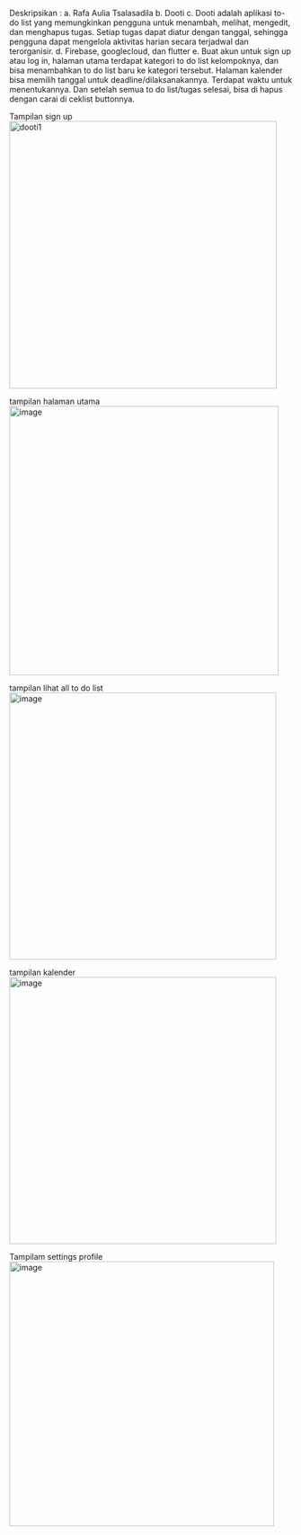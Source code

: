 Deskripsikan : 
a. Rafa Aulia Tsalasadila 
b. Dooti
c. Dooti adalah aplikasi to-do list yang memungkinkan pengguna untuk menambah, melihat, mengedit, dan menghapus tugas. Setiap tugas dapat diatur dengan tanggal, sehingga pengguna dapat mengelola aktivitas harian secara terjadwal dan terorganisir.
d. Firebase, googlecloud, dan flutter
e. Buat akun untuk sign up atau log in, halaman utama terdapat kategori to do list kelompoknya, dan bisa menambahkan to do list baru ke kategori tersebut. Halaman kalender bisa memilih tanggal untuk deadline/dilaksanakannya. Terdapat waktu untuk menentukannya. Dan setelah semua to do list/tugas selesai, bisa di hapus dengan carai di ceklist buttonnya.



Tampilan sign up 
<img width="476" alt="dooti1" src="https://github.com/user-attachments/assets/0f7debb4-e49e-426b-b10a-372cdb7f7aaa" />

tampilan halaman utama
<img width="479" alt="image" src="https://github.com/user-attachments/assets/c404f33f-a422-4f45-961b-038c65aa6d3d" />

tampilan lihat all to do list
<img width="475" alt="image" src="https://github.com/user-attachments/assets/662c3fcb-b5d9-4fe4-8423-e8917dc161a9" />

tampilan kalender
<img width="475" alt="image" src="https://github.com/user-attachments/assets/f9cc9446-2fb5-43c7-816b-da85e79d883e" />

Tampilam settings profile
<img width="471" alt="image" src="https://github.com/user-attachments/assets/3fe37da0-c114-48ac-8da7-ca6e85ce58fe" />







